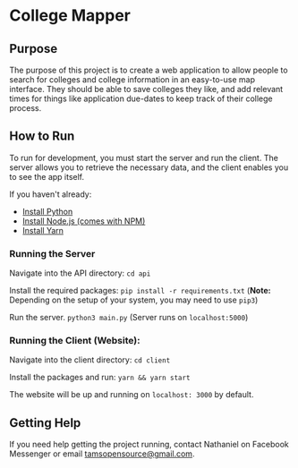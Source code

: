# College Mapper

## Purpose
The purpose of this project is to create a web application to allow people to search for colleges and college information in an easy-to-use map interface. They should be able to save colleges they like, and add relevant times for things like application due-dates to keep track of their college process.

## How to Run

To run for development, you must start the server and run the client. The server allows you to retrieve the necessary data, and the client enables you to see the app itself.

If you haven't already:
* [Install Python](https://realpython.com/installing-python/)
* [Install Node.js (comes with NPM)](https://nodejs.org/en/download/)
* [Install Yarn](https://classic.yarnpkg.com/en/docs/install/#mac-stable)

### Running the Server
Navigate into the API directory:
` cd api 	`

Install the required packages:
`pip install -r requirements.txt`
(**Note:** Depending on the setup of your system, you may need to use `pip3`)

Run the server.
`python3 main.py`
(Server runs on `localhost:5000`)

### Running the Client (Website):
Navigate into the client directory:
`cd client`

Install the packages and run:
`yarn && yarn start`

The website will be up and running on `localhost: 3000` by default.


## Getting Help
If you need help getting the project running, contact Nathaniel on Facebook Messenger or email tamsopensource@gmail.com.
